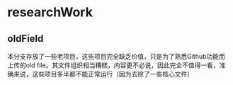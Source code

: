 # researchWork
## oldField
本分支存放了一些老项目，这些项目完全缺乏价值，只是为了熟悉Github功能而上传的old file。其文件组织相当糟糕，内容更不必说，因此完全不值得一看，准确来说，这些项目多半都不能正常运行（因为去除了一些核心文件）
